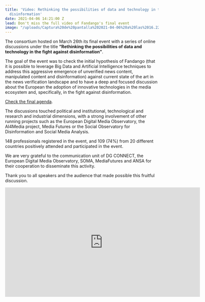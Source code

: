 ```yaml
---
title: 'Video: Rethinking the possibilities of data and technology in the fight against
  disinformation'
date: 2021-04-06 14:21:00 Z
lead: Don't miss the full video of Fandango's final event
image: "/uploads/Captura%20de%20pantalla%202021-04-06%20a%20las%2016.22.34.png"
---
```


The consortium hosted on March 26th its final event with a series of online discussions under the title **“Rethinking the possibilities of data and technology in the fight against disinformation”**.

The goal of the event was to check the initial hypothesis of Fandango (that it is possible to leverage Big Data and Artificial Intelligence techniques to address this aggressive emergence of unverified news content, manipulated content and disinformation) against current state of the art in the news verification landscape and to have a deep and focused discussion about the European the adoption of innovative technologies in the media ecosystem and, specifically, in the fight against disinformation. 

[Check the final agenda](https://fandango-project.eu/news/2021/03/11/rethinking-the-possibilities-of-data-and-technology-in-the-fight-against-disinformation/).

The discussions touched political and institutional, technological and research and industrial dimensions, with a strong involvement of other running projects such as the European Digital Media Observatory, the AI4Media project, Media Futures or the Social Observatory for Disinformation and Social Media Analysis. 

148 professionals registered in the event, and 109 (74%) from 20 different countries positively attended and participated in the event.

We are very grateful to the communication unit of DG CONNECT, the European Digital Media Observatory, SOMA, MediaFutures and ANSA for their cooperation to disseminate this activity.

Thank you to all speakers and the audience that made possible this fruitful discussion. 

<iframe width="640" height="360" src="https://www.youtube.com/embed/TDdDEHch4YM" title="YouTube video player" frameborder="0" allow="accelerometer; autoplay; clipboard-write; encrypted-media; gyroscope; picture-in-picture" allowfullscreen></iframe>
 
